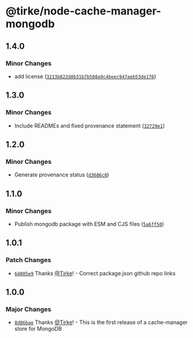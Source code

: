 # @tirke/node-cache-manager-mongodb

## 1.4.0

### Minor Changes

- add license ([`3213b822d8b31b7b508a9c4beec947aeb53de176`](https://github.com/Tirke/node-cache-manager-stores/commit/3213b822d8b31b7b508a9c4beec947aeb53de176))

## 1.3.0

### Minor Changes

- Include READMEs and fixed provenance statement ([`32729e1`](https://github.com/Tirke/node-cache-manager-stores/commit/32729e1300186f55fad3ead90435082534b7341c))

## 1.2.0

### Minor Changes

- Generate provenance status ([`d3686c0`](https://github.com/Tirke/node-cache-manager-stores/commit/d3686c0be5c8fc930f40f76023fc88a35803ff50))

## 1.1.0

### Minor Changes

- Publish mongodb package with ESM and CJS files ([`5a6ff50`](https://github.com/Tirke/node-cache-manager-stores/commit/5a6ff504270321fcce48c2049de0be59a93e563a))

## 1.0.1

### Patch Changes

- [`64805e9`](https://github.com/Tirke/node-cache-manager-stores/commit/64805e9d6d7b6697fa783c3c000ed555bc4a8726) Thanks [@Tirke](https://github.com/Tirke)! - Correct package.json github repo links

## 1.0.0

### Major Changes

- [`8d86bae`](https://github.com/Tirke/node-cache-manager-stores/commit/8d86bae51b99faa8b1cdc122d1fc12b9fc58f5c2) Thanks [@Tirke](https://github.com/Tirke)! - This is the first release of a cache-manager store for MongoDB
